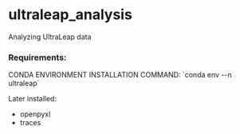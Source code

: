 # ultraleap_analysis

Analyzing UltraLeap data





### Requirements:
CONDA ENVIRONMENT INSTALLATION COMMAND:
´conda env --n ultraleap´

Later installed:
- openpyxl
- traces



